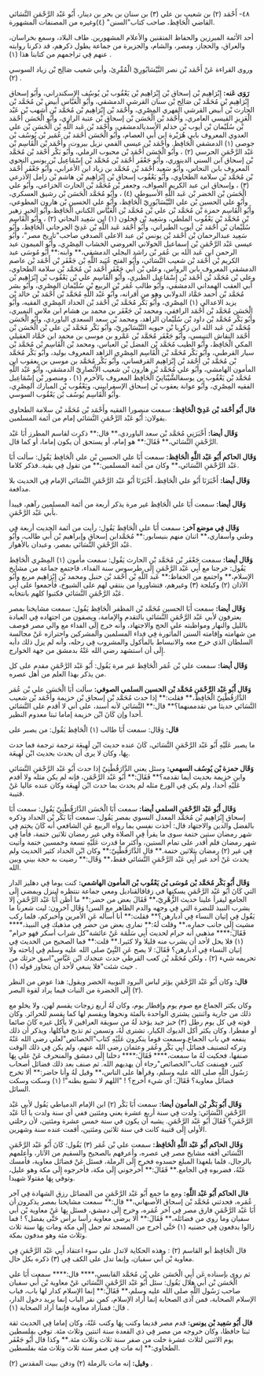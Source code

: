 ٤٨- أَحْمَد (٢) بن شعيب بن علي (٣) بن سنان بن بحر بن دينار، أَبُو عَبْد الرَّحْمَنِ النَّسَائي القاضي الْحَافِظ، صاحب كتاب"السنن" (٤)وغيره من المصنفات المشهورة.

أحد الأئمة المبرزين والحفاظ المتقنين والأعلام المشهورين. طاف البلاد، وسمع بخراسان، والعراق، والحجاز، ومصر، والشام، والجزيرة من جماعة يطول ذكرهم، قد ذكرنا روايته عنهم فِي تراجمهم من كتابنا هذا (١) .

وروى القراءة عَنْ أَحْمَد بْن نصر النَّيْسَابُورِيّ الْمُقْرِئ، وأبي شعيب صَالِح بْن زياد السوسي (٢) .

**رَوَى عَنه:** إِبْرَاهِيم بْن إسحاق بْن إِبْرَاهِيم بْن يَعْقُوب بْن يُوسُف الإسكندراني، وأَبُو إسحاق إِبْرَاهِيم بْن مُحَمَّد بْن صَالِح بْن سنان القرشي الدمشقي، وأَبُو الْعَبَّاس أبيض بْن مُحَمَّد بْن الحارث بْن أَبيض القرشي الفهري المِصْرِي، وأَحْمَد بْن إِبْرَاهِيم بْن مُحَمَّد بْن أشهب بْن عَبْد الْعَزِيزِ القيسي العامري، وأَحْمَد بْن الْحَسَن بْن إسحاق بْن عتبة الرازي، وأَبُو الْحَسَن أَحْمَد بْن سُلَيْمان بْن أيوب بْن خذلم الأسديالدمشقي، وأَحْمَد بْن عَبد اللَّهِ بْن الْحَسَن بْن علي العدوي المعروف بابي هُرَيْرة ابن أَبي العصام، وأَبُو الْحَسَن أَحْمَد بْن عُمَير بْن يُوسُف بْن جوصى (١) الدمشقي الْحَافِظ. وأَحْمَد بْن عيسى القمي نزيل بيروت، وأَحْمَد بْن الْقَاسِم بْن عَبْد الرَّحْمَنِ الحرسي (٢) ، وأَبُو الْحَسَن أَحْمَد بْن محبوب الرملي، وأَبُو بَكْر أَحْمَد بْن مُحَمَّد بْن إسحاق ابن السني الدينوري، وأَبُو جَعْفَر أَحْمَد بْن مُحَمَّد بْن إِسْمَاعِيل بْن يونس النحوي المعروف بابن النحاس، وأَبُو سَعِيد أَحْمَد بْن مُحَمَّد بن زياد ابن الأعرابي، وأَبُو جَعْفَر أَحْمَد بْن مُحَمَّد بْن سلامة الطحاوي، وأَبُو يَعْقُوب إسحاق بْن إِبْرَاهِيم بْن هاشم بْن زامل الأذرعي (٣) ، وإسحاق ابن عبد الكريم الصواف، وجعفر بْن مُحَمَّد بْن الحارث الخزاعي، وأَبُو علي الْحَسَن بْن الخضر بْن عَبد اللَّهِ الأسيوطي (٤) ، وأَبُو مُحَمَّد الْحَسَن بْن رشيق العسكري، وأَبُو علي الحسين بْن علي النَّيْسَابُورِيّ الْحَافِظ، وأَبُو علي الحسين بْن هارون المطوعي، وأَبُو الْقَاسِم حمزة بْن مُحَمَّد بْن علي بْن مُحَمَّد بْن الْعَبَّاس الكناني الْحَافِظ،وأَبُو الخير زهير بْن مُحَمَّد بْن يَعْقُوب الملطي، وسَعِيد بْن قحلون (١) ابن سَعِيد البجاني (٢) ، وأَبُو الْقَاسِم سُلَيْمان بْن أَحْمَد بْن أيوب الطبراني، وأَبُو أَحْمَد عَبد اللَّهِ بْن عَدِيّ الجرجاني الْحَافِظ، وأَبُو سَعِيد عبدالرحمان بْن أَحْمَد بْن يونس بْن عبد الاعلى الصدفي صاحب"تاريخ مصر"، وأَبُو عيسى عَبْد الرَّحْمَنِ بْن إِسماعيل الخولاني العروضي الخشاب المِصْرِي، وأَبُو الميمون عبد الرحمن ابن عَبد الله بن عُمَر بْن راشد البجلي الدمشقي،** وابنه:** أَبُو مُوسَى عبد الكريم بْن أَحْمَد بْن شعيب النَّسَائي، وأَبُو الفتح عُبَيد اللَّهِ بْن جَعْفَر بْن أَحْمَد بْن عاصم الدمشقي المعروف بابن الرواس، وعلي بْن أَبي جَعْفَر أَحْمَد بْن مُحَمَّد بْن سلامة الطحاوي، وعلي بْن مُحَمَّد بْن أَحْمَد بْن إِسْمَاعِيل الطبري، وأَبُو الْقَاسِم علي بْن يَعْقُوب بْن إِبْرَاهِيم بْن أَبي العقب الهمداني الدمشقي، وأَبُو طالب عُمَر بْن الربيع بْن سُلَيْمان المِصْرِي، وأَبُو بشر مُحَمَّد بْن أحمد حَمَّاد الدولابي وهو من أقرانه، وأَبُو عَبْد اللَّهِ مُحَمَّد بْن أَحْمَد بْن خالد بْن يزيد الاعدالي (١) المِصْرِي، وأَبُو بَكْر مُحَمَّد بْن أَحْمَد بْن الحداد المِصْرِي الفقيه، وأَبُو الْحَسَن مُحَمَّد بْن أَحْمَد الرافقي، ومحمد بْن جَعْفَر بن محمد بن هشام ابن ملاس النميري، وأَبُو بَكْر مُحَمَّد بْن داود بْن سُلَيْمان الزاهد، ومحمد بْن سعد السعدي الباوردي، وأَبُو الْحَسَن مُحَمَّد بْن عَبد الله ابن زكريا بْن حيويه النَّيْسَابُورِيّ، وأَبُو بَكْر مُحَمَّد بْن علي بْن الْحَسَن بْن أَحْمَد النقاش التنيسي، وأَبُو جَعْفَر مُحَمَّد بْن عَمْرو بن موسى بن محمد ابن حَمَّاد العقيلي المكي الْحَافِظ، وأَبُو الطيب مُحَمَّد بْن الفضل بْن العباس، ومحمد بْن الْقَاسِم بْن مُحَمَّد بْن سيار القرطبي، وأَبُو بَكْر مُحَمَّد بْن الْقَاسِم المِصْرِي الزاهد المعروف بوليد، وأَبُو بَكْر مُحَمَّد بْن مُحَمَّد بْن أَحْمَد بْن إِبْرَاهِيم القرقساني، وأَبُو بَكْر مُحَمَّد بن موسى بن يعقوب ابن المأمون الهامشي، وأَبُو علي مُحَمَّد بْن هارون بْن شعيب الأَنْصارِيّ الدمشقي، وأَبُو عَبْد اللَّهِ مُحَمَّد بْن يَعْقُوب بن يوسفالشَّيْبَانِيّ الْحَافِظ المعروف بالأخرم (١) ، ومنصور بْن إِسْمَاعِيل الفقيه المِصْرِي، وأَبُو عوانة يعقوب بْن إسحاق الإسفراييني، ويَعْقُوب بْن المبارك المِصْرِي، وأَبُو الْقَاسِم يُوسُف بْن يَعْقُوب السوسي.

**قال أَبُو أَحْمَد بْن عَدِيّ الْحَافِظ:** سمعت منصورا الفقيه وأَحْمَد بْن مُحَمَّد بْن سلامة الطحاوي يقولان: أَبُو عَبْد الرَّحْمَنِ النَّسَائي إمام من أئمة المسلمين.

**وَقَال أيضا:** أَخْبَرَنِي مُحَمَّد بْن سعد الباوردي،** قال:** ذكرت لقاسم المطرز أَبَا عَبْد الرَّحْمَنِ النَّسَائي،** فَقَالَ:** هو إمام، أو يستحق أن يكون إماما، أو كما قال.

**وَقَال الحاكم أَبُو عَبْد اللَّهِ الْحَافِظ:** سمعت أَبَا علي الحسين بْن علي الْحَافِظ يَقُول: سألت أَبَا عَبْد الرَّحْمَنِ النَّسَائي،** وكان من أئمة المسلمين:** من تقول فِي بقية..فذكر كلاما.

**وَقَال أيضا:** أَخْبَرَنَا أَبُو علي الْحَافِظ، أَخْبَرَنَا أَبُو عَبْد الرَّحْمَنِ النَّسَائي الإمام فِي الحديث بلا مدافعة.

**وَقَال أيضا:** سمعت أَبَا علي الْحَافِظ غير مرة يذكر أربعة من أئمة المسلمين رآهم، فيبدأ بأبي عَبْد الرَّحْمَنِ.

**وَقَال فِي موضع آخر:** سمعت أَبَا علي الْحَافِظ يَقُول: رأيت من أئمة الحديث أربعة فِي وطني وأسفاري،** اثنان منهم بنيسابور:** مُحَمَّدابن إسحاق وإبراهيم بْن أَبي طالب، وأَبُو عَبْد الرَّحْمَنِ النَّسَائي بمصر، وعبدان بالأهواز.

**وَقَال أيضا:** سمعت جَعْفَر بْن مُحَمَّد بْن الحارث يَقُول: سمعت مأمون (١) المِصْرِي الْحَافِظ يَقُول: خرجنا مع أَبِي عَبْد الرَّحْمَنِ إِلَى طرسوس سنة الفداء، فاجتمع جماعة من مشايخ الإسلام،** واجتمع من الحفاظ:** عَبد اللَّهِ بْن أَحْمَد بْن حنبل ومحمد بْن إِبْرَاهِيم مربع وأَبُو الآذان (٢) وكيلجة (٣) وغيرهم، فتشاوروا من ينتقي لهم على الشيوخ، فأجمعوا على أَبِي عَبْد الرَّحْمَنِ النَّسَائي فكتبوا كلهم بانتخابه.

**وَقَال أيضا:** سمعت أَبَا الحسين مُحَمَّد بْن المظفر الْحَافِظ يَقُول: سمعت مشايخنا بمصر يعترفون لأبي عَبْد الرَّحْمَنِ النَّسَائي بالتقدم والإمامة، ويصفون من اجتهاده فِي العبادة بالليل والنهار ومواظبته على الحج والاجتهاد، وأنه خرج إِلَى الفداء مع والي مصر فوصف من شهامته وإقامته السنن المأثورة فِي فداء المسلمين والمشركين واحترازه عَنْ مجالسة السلطان الذي خرج معه والانبساط بالمأكول والمشروب فِي رحله، وأنه لم يزل ذلك دأبه إِلَى أن استشهد رضي الله عَنْهُ بدمشق من جهة الخوارج.

**وَقَال أيضا:** سمعت علي بْن عُمَر الْحَافِظ غير مرة يَقُول: أَبُو عَبْد الرَّحْمَنِ مقدم على كل من يذكر بهذا العلم من أهل عصره.

**وَقَال أَبُو عَبْد الرَّحْمَنِ مُحَمَّد بْن الحسين السلمي الصوفي:** سألت أَبَا الْحَسَن علي بْن عُمَر الدَّارَقُطْنِيّ الْحَافِظ،** فقلت:** إذا حدث مُحَمَّد بْن إسحاق بْن خزيمة وأَحْمَد بْن شعيب النَّسَائي حديثا من تقدممنهما؟** قال:** النَّسَائي لأنه أسند، على أني لا أقدم على النَّسَائي أحدا وإن كَانَ ابْن خزيمة إماما ثبتا معدوم النظير.

**قال:** وَقَال: سمعت أَبَا طالب (١) الْحَافِظ يَقُول: من يصبر على

ما يصبر عَلَيْهِ أَبُو عَبْد الرَّحْمَنِ النَّسَائي، كَانَ عنده حديث ابْن لَهِيعَة ترجمة ترجمة فما حدث بِهَا، وكان لا يرى أن يحدث بحديث ابْن لَهِيعَة.

**وَقَال حمزة بْن يُوسُف السهمي:** وسئل يعني الدَّارَقُطْنِيّ إذا حدث أَبُو عَبْد الرَّحْمَنِ النَّسَائي وابن خزيمة بحديث أيما تقدمه؟** فَقَالَ:** أَبُو عَبْد الرَّحْمَن، فإنه لم يكن مثله ولا أقدم عَلَيْهِ أحدا، ولم يكن فِي الورع مثله لم يحدث بما حدث ابْن لَهِيعَة وكان عنده عاليا عَنْ قتيبة.

**وَقَال أَبُو عَبْد الرَّحْمَنِ السلمي أيضا:** سمعت أَبَا الْحَسَن الدَّارَقُطْنِيّ يَقُول: سمعت أَبَا إسحاق إِبْرَاهِيم بْن مُحَمَّد المعدل النسوي بمصر يَقُول: سمعت أَبَا بَكْر بْن الحداد وذكره بالفضل والدين والاجتهاد قال: أخذت نفسي بما رواه الربيع عَنِ الشافعي أنه كَانَ يختم فِي شهر رمضان ستين ختمة سوى ما يقرأ فِي الصلاة وفي غير رمضان ثلاثين ختمة، فأما فِي شهر رمضان فلم أقدر على تمام الستين، وأكثر ما قدرت عَلَيْهِ تسعة وخمسين ختمة وأتيت فِي غير (٢) رمضان بثلاثين ختمة.** قال الدَّارَقُطْنِيّ:** وكان ابْن الحداد كثير الحديث ولم يحدث عَنْ أحد غير أَبِي عَبْد الرَّحْمَنِ النَّسَائي فقط،** وَقَال:** رضيت به حجة بيني وبين الله.

**وَقَال أَبُو بَكْر مُحَمَّد بْن مُوسَى بْن يَعْقُوب بْن المأمون الهاشمي:** كنت يوما فِي دهليز الدار التي كَانَ أَبُو عَبْد الرَّحْمَنِ يسكنها في زقاقالقناديل ومعي جماعة ننتظره لينزل ويمضي إِلَى الجامع ليقرأ علينا حديث الزُّهْرِيّ،** فَقَالَ بعض من حضر:** ما أظن أَبَا عَبْد الرَّحْمَنِ إلا يشرب النبيذ للنضرة التي فِي وجهه والدم الظاهر مع السن! وَقَال آخرون: ليت شعرنا ما يَقُول فِي إتيان النساء فِي أدبارهن؟** فقلت:** أنا أسأله عَنِ الأمرين وأخبركم، فلما ركب مشيت إِلَى جانب حماره،** وقلت لَهُ:** تمارى بعض من حضر فِي مذهبك فِي النبيذ،**** فَقَالَ:**** مذهبي أنه حرام لحديث أَبِي سَلَمَة عَنْ عائشة"كل شراب أسكر فهو حرام" (١) فلا يحل لأحد أن يشرب منه قليلا ولا كثيرا.** قلت:** فما الصحيح من الحديث فِي إتيان النساء فِي أدبارهن؟ فَقَالَ: لا يصح عَنِ النَّبِيّ صلى الله عليه وسلم فِي إباحته ولا تحريمه شيء (٢) ، ولكن مُحَمَّد بْن كعب القرظي حدث عنجدك ابْن عَبَّاس"اسق حرثك من حيث شئت"فلا ينبغي لأحد أن يتجاوز قوله (١) .

**قال:** وكان أَبُو عَبْد الرَّحْمَنِ يؤثر لباس البرود النوبية الخضر ويقول: هذا عوض من النظر (٢) إِلَى الخضرة من النبات فيما يراد لقوة البصر.

وكان يكثر الجماع مع صوم يوم وإفطار يوم، وكان لَهُ أربع زوجات يقسم لهن، ولا يخلو مع ذلك من جارية واثنتين يشتري الواحدة بالمئة ونحوها ويقسم لها كما يقسم للحرائر. وكان قوته فِي كل يوم رطل (٣) خبز جيد يؤخذ لَهُ من سويقة العرافين لا يأكل غيره كَانَ صائما أو مفطرا. وكان يكثر أكل الديوك الكبار، تشترى لَهُ، وتسمن ثم تذبح فيأكلها، ويذكر أن ذلك ينفعه في باب الجماع.وسمعت قوما ينكرون عَلَيْهِ كتاب"الخصائص"لعلي رضي الله عَنْهُ وتركه لتصنيف فضائل أَبِي بَكْر وعُمَر وعثمان رضي الله عنهم، ولم يكن فِي ذلك الوقت صنفها، فحكيت لَهُ ما سمعت،**** فَقَالَ:**** دخلنا إِلَى دمشق والمنحرف عَنْ علي بِهَا كثير، فصنفت كتاب"الخصائص"رجاء أن يهديهم الله. ثم صنف بعد ذلك فضائل أصحاب رَسُول اللَّهِ صلى الله عليه وسلم، وقرأها على الناس،** وقيل لَهُ وأنا حاضر:** ألا تخرج فضائل معاوية؟ فَقَالَ: أي شيء أخرج؟ ! "اللهم لا تشبع بطنه"! (١) وسكت وسكت السائل.

**وَقَال أَبُو بَكْر بْن المأمون أيضا:** سمعت أَبَا بَكْر (٢) ابن الإمام الدمياطي يَقُول لأبي عَبْد الرَّحْمَنِ النَّسَائي: ولدت فِي سنة أربع عشرة يعني ومئتين ففي أي سنة ولدت يا أَبَا عَبْد الرَّحْمَنِ؟ فَقَالَ أَبُو عَبْد الرَّحْمَنِ. يشبه أن يكون في سنة خمس عشرة ومئتين، لأن رحلتي الأولى إِلَى قتيبة كانت في سنة ثلاثين ومئتين، أقمت عنده سنة وشهرين.

**وَقَال الحاكم أَبُو عَبْد اللَّهِ الْحَافِظ:** سمعت علي بْن عُمَر (٣) يَقُول: كَانَ أَبُو عَبْد الرَّحْمَنِ النَّسَائي أفقه مشايخ مصر فِي عصره، وأعرفهم بالصحيح والسقيم من الآثار، وأعلمهم بالرجال، فلما بلغهذا المبلغ حسدوه فخرج إِلَى الرملة، فسئل عَنْ فضائل معاوية، فأمسك عَنْهُ، فضربوه فِي الجامع.** فَقَالَ:** أخرجوني إِلَى مكة، فأخرجوه إِلَى مكة وهو عليل، وتوفي بِهَا مقتولا شهيدا.

**قال الحاكم أَبُو عَبْد اللَّهِ:** ومع ما جمع أَبُو عَبْد الرَّحْمَنِ من الفضائل رزق الشهادة فِي آخر عُمَره، فحدثني مُحَمَّد بْن إسحاق الأصبهاني،** قال:** سمعت مشايخنا بمصر يذكرون أن أَبَا عَبْد الرَّحْمَنِ فارق مصر فِي آخر عُمَره، وخرج إِلَى دمشق، فسئل بِهَا عَنْ معاوية بْن أَبي سفيان وما روي من فضائله،** فَقَالَ:** ألا يرضى معاوية رأسا برأس حَتَّى يفضل؟ ! فما زالوا يدفعون فِي حضنيه (١) حَتَّى أخرج من المسجد ثم حمل إِلَى مكة ومات بِهَا سنة ثلاث وثلاث مئة وهو مدفون بمكة.

قال الْحَافِظ أبو القاسم (٢) : وهذه الحكاية لاتدل على سوء اعتقاد أَبِي عَبْد الرَّحْمَنِ فِي معاوية بْن أَبي سفيان، وإنما تدل على الكف فِي (٣) ذكره بكل حال.

ثم روى بإسناده عَن أَبِي الْحَسَن علي بْن مُحَمَّد القابسي،**** قال:**** سمعت أَبَا علي الْحَسَن بْن أَبي هلال يَقُول: سئل أَبُو عَبْد الرَّحْمَنِ النَّسَائي عَنْ معاوية بْن أَبي سفيان صاحب رَسُول اللَّهِ صلى الله عليه وسلم،** فَقَالَ:** إنما الإسلام كدار لها باب، فباب الإسلام الصحابة، فمن آذى الصحابة إنما أراد الإسلام، كمن نقر الباب إنما يريد دخول الدار، قال: فمنأراد معاوية فإنما أراد الصحابة (١) .

**قال أَبُو سَعِيد بْن يونس:** قدم مصر قديما وكتب بِهَا وكتب عَنْهُ، وكان إماما فِي الحديث ثقة ثبتا حافظا، وكان خروجه من مصر فِي ذي القعدة سنة اثنتين وثلاث مئة. توفي بفلسطين يوم الاثنين لثلاث عشرة خلت من صفر سنة ثلاث وثلاث مئة.** وكذا قال أَبُو جَعْفَر الطحاوي:** إنه مات فِي صفر سنة ثلاث وثلاث مئة بفلسطين.

**وقيل:** إنه مات بالرملة (٢) ودفن ببيت المقدس (٢) .